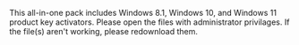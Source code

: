 This all-in-one pack includes Windows 8.1, Windows 10, and Windows 11 product key activators. Please open the files with administrator privilages. If the file(s) aren't working, please redownload them.